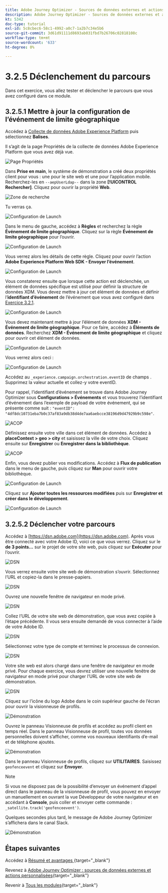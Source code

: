 ```yaml
---
title: Adobe Journey Optimizer - Sources de données externes et actions personnalisées
description: Adobe Journey Optimizer - Sources de données externes et actions personnalisées
kt: 5342
doc-type: tutorial
exl-id: 5c8cbec6-58c1-4992-a0c7-1a2b7c34e5b6
source-git-commit: 3d61d91111d8693ab031fbd7b26706c02818108c
workflow-type: tm+mt
source-wordcount: '633'
ht-degree: 0%

---
```


# 3.2.5 Déclenchement du parcours

Dans cet exercice, vous allez tester et déclencher le parcours que vous avez configuré dans ce module.

## 3.2.5.1 Mettre à jour la configuration de l’événement de limite géographique

Accédez à [Collecte de données Adobe Experience Platform](https://experience.adobe.com/launch/) puis sélectionnez **Balises**.

Il s’agit de la page Propriétés de la collecte de données Adobe Experience Platform que vous avez déjà vue.

![Page Propriétés](./../../../../modules/delivery-activation/datacollection/dc1.1/images/launch1.png)

Dans **Prise en main**, le système de démonstration a créé deux propriétés client pour vous : une pour le site web et une pour l’application mobile. Recherchez-les en `--aepUserLdap--` dans la zone **[!UICONTROL Rechercher]**. Cliquez pour ouvrir la propriété **Web**.

![Zone de recherche](./../../../../modules/delivery-activation/datacollection/dc1.1/images/property6.png)

Tu verras ça.

![Configuration de Launch](./images/rule1.png)

Dans le menu de gauche, accédez à **Règles** et recherchez la règle **Événement de limite géographique**. Cliquez sur la règle **Événement de limite géographique** pour l’ouvrir.

![Configuration de Launch](./images/rule2.png)

Vous verrez alors les détails de cette règle. Cliquez pour ouvrir l’action **Adobe Experience Platform Web SDK - Envoyer l’événement**.

![Configuration de Launch](./images/rule3.png)

Vous constaterez ensuite que lorsque cette action est déclenchée, un élément de données spécifique est utilisé pour définir la structure de données XDM. Vous devez mettre à jour cet élément de données et définir l’**identifiant d’événement** de l’événement que vous avez configuré dans [Exercice 3.2.1](./ex1.md).

![Configuration de Launch](./images/rule4.png)

Vous devez maintenant mettre à jour l’élément de données **XDM - Événement de limite géographique**. Pour ce faire, accédez à **Éléments de données**. Recherchez **XDM - Événement de limite géographique** et cliquez pour ouvrir cet élément de données.

![Configuration de Launch](./images/rule5.png)

Vous verrez alors ceci :

![Configuration de Launch](./images/rule6.png)

Accédez au `_experience.campaign.orchestration.eventID` de champs . Supprimez la valeur actuelle et collez-y votre eventID.

Pour rappel, l’identifiant d’événement se trouve dans Adobe Journey Optimizer sous **Configurations > Événements** et vous trouverez l’identifiant d’événement dans l’exemple de payload de votre événement, qui se présente comme suit : `"eventID": "4df8dc10731eba7b0c37af83a9db38d4de7aa6aebcce38196d9d47929b9c598e"`.

![ACOP ](./images/payloadeventID.png)

Définissez ensuite votre ville dans cet élément de données. Accédez à **placeContext > geo > city** et saisissez la ville de votre choix. Cliquez ensuite sur **Enregistrer** ou **Enregistrer dans la bibliothèque**.

![ACOP ](./images/payloadeventIDgeo.png)

Enfin, vous devez publier vos modifications. Accédez à **Flux de publication** dans le menu de gauche, puis cliquez sur **Man** pour ouvrir votre bibliothèque.

![Configuration de Launch](./images/rule8.png)

Cliquez sur **Ajouter toutes les ressources modifiées** puis sur **Enregistrer et créer dans le développement**.

![Configuration de Launch](./images/rule9.png)

## 3.2.5.2 Déclencher votre parcours

Accédez à [https://dsn.adobe.com](https://dsn.adobe.com). Après vous être connecté avec votre Adobe ID, voici ce que vous verrez. Cliquez sur le **de 3 points...** sur le projet de votre site web, puis cliquez sur **Exécuter** pour l’ouvrir.

![DSN ](./../../datacollection/dc1.1/images/web8.png)

Vous verrez ensuite votre site web de démonstration s’ouvrir. Sélectionnez l’URL et copiez-la dans le presse-papiers.

![DSN ](../../../getting-started/gettingstarted/images/web3.png)

Ouvrez une nouvelle fenêtre de navigateur en mode privé.

![DSN ](../../../getting-started/gettingstarted/images/web4.png)

Collez l’URL de votre site web de démonstration, que vous avez copiée à l’étape précédente. Il vous sera ensuite demandé de vous connecter à l’aide de votre Adobe ID.

![DSN ](../../../getting-started/gettingstarted/images/web5.png)

Sélectionnez votre type de compte et terminez le processus de connexion.

![DSN ](../../../getting-started/gettingstarted/images/web6.png)

Votre site web est alors chargé dans une fenêtre de navigateur en mode privé. Pour chaque exercice, vous devrez utiliser une nouvelle fenêtre de navigateur en mode privé pour charger l’URL de votre site web de démonstration.

![DSN ](../../../getting-started/gettingstarted/images/web7.png)

Cliquez sur l’icône du logo Adobe dans le coin supérieur gauche de l’écran pour ouvrir la visionneuse de profils.

![Démonstration](./../../../../modules/delivery-activation/datacollection/dc1.2/images/pv1.png)

Ouvrez le panneau Visionneuse de profils et accédez au profil client en temps réel. Dans le panneau Visionneuse de profil, toutes vos données personnelles doivent s’afficher, comme vos nouveaux identifiants d’e-mail et de téléphone ajoutés.

![Démonstration](./images/pv2.png)

Dans le panneau Visionneuse de profils, cliquez sur **UTILITAIRES**. Saisissez `geofenceevent` et cliquez sur **Envoyer**.

>[!NOTE]
>
>Si vous ne disposez pas de la possibilité d’envoyer un événement d’appel direct dans le panneau de la visionneuse de profil, vous pouvez en envoyer un manuellement en ouvrant la vue Développeur de votre navigateur et en accédant à **Console**, puis coller et envoyer cette commande : `_satellite.track('geofenceevent')`.

Quelques secondes plus tard, le message de Adobe Journey Optimizer s’affichera dans le canal Slack.

![Démonstration](./images/smsdemo4.png)

## Étapes suivantes

Accédez à [ Résumé et avantages ](./summary.md){target="_blank"}

Revenez à [Adobe Journey Optimizer : sources de données externes et actions personnalisées](journey-orchestration-external-weather-api-sms.md){target="_blank"}

Revenir à [Tous les modules](./../../../../overview.md){target="_blank"}
